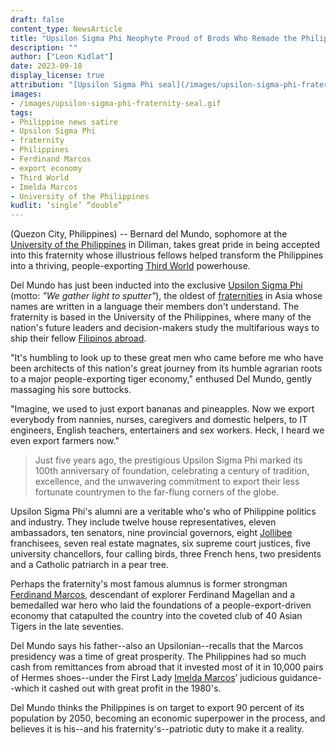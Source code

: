 ```yaml
---
draft: false
content_type: NewsArticle
title: "Upsilon Sigma Phi Neophyte Proud of Brods Who Remade the Philippines into a People-Exporting Third World Economy"
description: ""
author: ["Leon Kidlat"]
date: 2023-09-18
display_license: true
attribution: "[Upsilon Sigma Phi seal](/images/upsilon-sigma-phi-fraternity-seal.gif) image from [Wikimedia](https://commons.wikimedia.org/wiki/File:USP_Seal_Transparent.png) ([CC BY-SA 4.0](https://creativecommons.org/licenses/by-sa/4.0/))."
images:
- /images/upsilon-sigma-phi-fraternity-seal.gif
tags:
- Philippine news satire
- Upsilon Sigma Phi
- fraternity
- Philippines
- Ferdinand Marcos
- export economy
- Third World
- Imelda Marcos
- University of the Philippines
kudlit: ‘single’ “double”
---
```

(Quezon City, Philippines) -- Bernard del Mundo, sophomore at the [University of the Philippines](/tags/university-of-the-philippines/) in Diliman, takes great pride in being accepted into this fraternity whose illustrious fellows helped transform the Philippines into a thriving, people-exporting [Third World](/tags/third-world/) powerhouse.

Del Mundo has just been inducted into the exclusive [Upsilon Sigma Phi](/tags/upsilon-sigma-phi/) (motto: *"We gather light to sputter"*), the oldest of [fraternities](/tags/fraternity/) in Asia whose names are written in a language their members don't understand. The fraternity is based in the University of the Philippines, where many of the nation's future leaders and decision-makers study the multifarious ways to ship their fellow [Filipinos abroad](/tags/migrant-worker/).

"It's humbling to look up to these great men who came before me who have been architects of this nation's great journey from its humble agrarian roots to a major people-exporting tiger economy," enthused Del Mundo, gently massaging his sore buttocks.

"Imagine, we used to just export bananas and pineapples. Now we export everybody from nannies, nurses, caregivers and domestic helpers, to IT engineers, English teachers, entertainers and sex workers. Heck, I heard we even export farmers now."

>Just five years ago, the prestigious Upsilon Sigma Phi marked its 100th anniversary of foundation, celebrating a century of tradition, excellence, and the unwavering commitment to export their less fortunate countrymen to the far-flung corners of the globe.

Upsilon Sigma Phi's alumni are a veritable who's who of Philippine politics and industry. They include twelve house representatives, eleven ambassadors, ten senators, nine provincial governors, eight [Jollibee](/news/jollibee-ceo-ernesto-tanmantiong-sues-company-demands-paid-leave-13th-month-pay/) franchisees, seven real estate magnates, six supreme court justices, five university chancellors, four calling birds, three French hens, two presidents and a Catholic patriarch in a pear tree.

Perhaps the fraternity's most famous alumnus is former strongman [Ferdinand Marcos](/tags/ferdinand-marcos/), descendant of explorer Ferdinand Magellan and a bemedalled war hero who laid the foundations of a people-export-driven economy that catapulted the country into the coveted club of 40 Asian Tigers in the late seventies.

Del Mundo says his father--also an Upsilonian--recalls that the Marcos presidency was a time of great prosperity. The Philippines had so much cash from remittances from abroad that it invested most of it in 10,000 pairs of Hermes shoes--under the First Lady [Imelda Marcos](/tags/imelda-marcos/)’ judicious guidance--which it cashed out with great profit in the 1980's.

Del Mundo thinks the Philippines is on target to export 90 percent of its population by 2050, becoming an economic superpower in the process, and believes it is his--and his fraternity's--patriotic duty to make it a reality.
